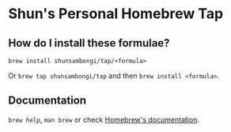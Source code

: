 # Shun's Personal Homebrew Tap

## How do I install these formulae?

`brew install shunsambongi/tap/<formula>`

Or `brew tap shunsambongi/tap` and then `brew install <formula>`.

## Documentation

`brew help`, `man brew` or check [Homebrew's documentation](https://docs.brew.sh).
